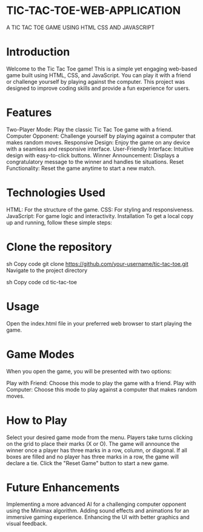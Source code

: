 # TIC-TAC-TOE-WEB-APPLICATION
A TIC TAC TOE GAME USING HTML CSS AND JAVASCRIPT
# Introduction
Welcome to the Tic Tac Toe game! This is a simple yet engaging web-based game built using HTML, CSS, and JavaScript. You can play it with a friend or challenge yourself by playing against the computer. This project was designed to improve coding skills and provide a fun experience for users.

# Features
Two-Player Mode: Play the classic Tic Tac Toe game with a friend.
Computer Opponent: Challenge yourself by playing against a computer that makes random moves.
Responsive Design: Enjoy the game on any device with a seamless and responsive interface.
User-Friendly Interface: Intuitive design with easy-to-click buttons.
Winner Announcement: Displays a congratulatory message to the winner and handles tie situations.
Reset Functionality: Reset the game anytime to start a new match.
# Technologies Used
HTML: For the structure of the game.
CSS: For styling and responsiveness.
JavaScript: For game logic and interactivity.
Installation
To get a local copy up and running, follow these simple steps:

# Clone the repository

sh
Copy code
git clone https://github.com/your-username/tic-tac-toe.git
Navigate to the project directory

sh
Copy code
cd tic-tac-toe
# Usage
Open the index.html file in your preferred web browser to start playing the game.

# Game Modes
When you open the game, you will be presented with two options:

Play with Friend: Choose this mode to play the game with a friend.
Play with Computer: Choose this mode to play against a computer that makes random moves.
# How to Play
Select your desired game mode from the menu.
Players take turns clicking on the grid to place their marks (X or O).
The game will announce the winner once a player has three marks in a row, column, or diagonal. If all boxes are filled and no player has three marks in a row, the game will declare a tie.
Click the "Reset Game" button to start a new game.
# Future Enhancements
Implementing a more advanced AI for a challenging computer opponent using the Minimax algorithm.
Adding sound effects and animations for an immersive gaming experience.
Enhancing the UI with better graphics and visual feedback.
